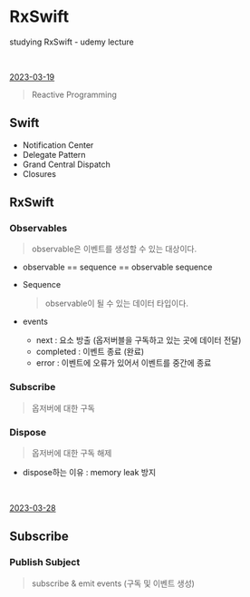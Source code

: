# RxSwift
studying RxSwift - udemy lecture

<br/>

[2023-03-19](HelloRxSwift/HelloRxSwift/RxSwiftPlayground.playground/Pages/practice1.xcplaygroundpage/Contents.swift) 
<br/>

> Reactive Programming

## Swift
- Notification Center
- Delegate Pattern
- Grand Central Dispatch
- Closures

## RxSwift

### Observables
    
> observable은 이벤트를 생성할 수 있는 대상이다.

- observable == sequence == observable sequence

- Sequence
    
    > observable이 될 수 있는 데이터 타입이다.
     
- events
    - next : 요소 방출 (옵저버블을 구독하고 있는 곳에 데이터 전달)
    - completed : 이벤트 종료 (완료)
    - error : 이벤트에 오류가 있어서 이벤트를 중간에 종료
    
### Subscribe
    
> 옵저버에 대한 구독

### Dispose
    
> 옵저버에 대한 구독 해제
     
-  dispose하는 이유 : memory leak 방지

<br/>

[2023-03-28](HelloRxSwift/HelloRxSwift/RxSwiftPlayground.playground/Pages/Practice2.xcplaygroundpage/Contents.swift) 
<br/>

## Subscribe

### Publish Subject

> subscribe & emit events (구독 및 이벤트 생성)

<!-- ### Behavior Subject, Replay Subject, Variable, BehavioRelay -->